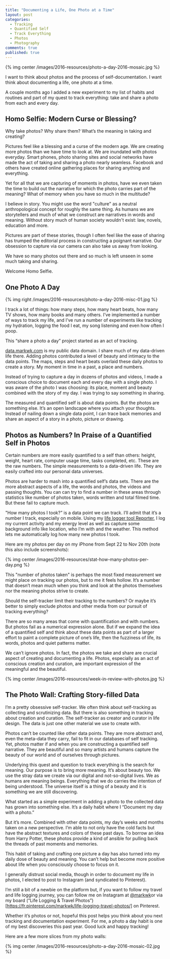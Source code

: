 ```yaml
---
title: "Documenting a Life, One Photo at a Time"
layout: post
categories:
  - Tracking
  - Quantified Self
  - Track Everything
  - Photos
  - Photography
comments: true
published: true
---
```


{% img center /images/2016-resources/photo-a-day-2016-mosaic.jpg %}

I want to think about photos and the process of self-documentation. I want think about documenting a life, one photo at a time. 

A couple months ago I added a new experiment to my list of habits and routines and part of my quest to track everything: take and share a photo from each and every day. 

<!--more-->

## Homo Selfie: Modern Curse or Blessing? 

Why take photos? Why share them? What’s the meaning in taking and creating? 

Pictures feel like a blessing and a curse of the modern age. We are creating more photos than we have time to look at. We are inundated with photos everyday. Smart phones, photo sharing sites and social networks have made the act of taking and sharing a photo nearly seamless. Facebook and others have created online gathering places for sharing anything and everything. 

Yet for all that we are capturing of moments in photos, have we even taken the time to build out the narrative for which the photo carries part of the meaning? What of memory when you have so much in the multitude? 

I believe in story. You might use the word "culture" as a neutral anthropological concept for roughly the same thing. As humans we are storytellers and much of what we construct are narratives in words and meaning. Without story much of human society wouldn't exist: law, novels, education and more. 

Pictures are part of these stories, though I often feel like the ease of sharing has trumped the editorial process in constructing a poignant narrative. Our obsession to capture via our camera can also take us away from looking. 

We have so many photos out there and so much is left unseen in some much taking and sharing. 

Welcome Homo Selfie. 

## One Photo A Day

{% img right /images/2016-resources/photo-a-day-2016-misc-01.jpg %}

I track a lot of things: how many steps, how many heart beats, how many TV shows, how many books and many others. I’ve implemented a number of ways to track my life, and I’ve run a number of experiments like tracking my hydration, logging the food I eat, my song listening and even how often I poop. 

This “share a photo a day” project started as an act of tracking. 

[data.markwk.com](http://data.markwk.com) is my public data domain. I share much of my data-driven life there. Adding photos contributed a level of beauty and intimacy to the data points. The maps, steps and heart beats overlaid these daily photos to create a story. My moment in time in a past, a place and numbers. 

Instead of trying to capture a day in dozens of photos and videos, I made a conscious choice to document each and every day with a single photo. I was aware of the photo I was choosing: its place, moment and beauty combined with the story of my day. I was trying to say something in sharing. 

The measured and quantified self is about data points. But the photos are something else. It’s an open landscape where you attach your thoughts. Instead of nailing down a single data point, I can trace back memories and share an aspect of a story in a photo, picture or drawing. 

## Photos as Numbers? In Praise of a Quantified Self in Photos

Certain numbers are more easily quantified to a self than others: height, weight, heart rate, computer usage time, tasks completed, etc. These are the raw numbers. The simple measurements to a data-driven life. They are easily crafted into our personal data universes. 

Photos are harder to mash into a quantified self’s data sets. There are the more abstract aspects of a life, the words and photos, the videos and passing thoughts. You can can try to find a number in these areas through statistics like number of photos taken, words written and total filmed time. But these fail to capture much. 

"How many photos I took?” is a data point we can track. I’ll admit that it’s a number I track, especially on mobile. Using my [life logger tool Reporter](), I log my current activity and my energy level as well as capture some background info like location, who I’m with and the weather. This method lets me automatically log how many new photos I took. 

Here are my photos per day on my iPhone from Sept 22 to Nov 20th (note this also include screenshots):

{% img center /images/2016-resources/stat-how-many-photos-per-day.png %}

This "number of photos taken" is perhaps the most fixed measurement we might place on tracking our photos, but to me it feels hollow. It’s a number that doesn’t mean much when you think and look at the photos themselves nor the meaning photos strive to create. 

Should the self-tracker limit their tracking to the numbers? Or maybe it’s better to simply exclude photos and other media from our pursuit of tracking everything? 

There are so many areas that come with quantification and with numbers. But photos fail as a numerical expression alone. But if we  expand the idea of a quantified self and think about these data points as part of a larger effort to paint a complete picture of one’s life, then the fuzziness of life, its words, photos and quiet patterns matter. 

We can’t ignore photos. In fact, the photos we take and share are crucial aspect of creating and documenting a life. Photos, especially as an act of conscious creation and curation, are important expression of the meaningful and the beautiful. 

{% img center /images/2016-resources/week-in-review-with-photos.jpg %}

## The Photo Wall: Crafting Story-filled Data

I’m a pretty obsessive self-tracker. We often think about self-tracking as collecting and scrutinizing data. But there is also something in tracking about creation and curation. The self-tracker as creator and curator in life design. The data is just one other material we use to create with. 

Photos can’t be counted like other data points. They are more abstract and, even the meta-data they carry, fail to fit in our databases of self tracking. Yet, photos matter if and when you are constructing a quantified self narrative. They are beautiful and so many artists and humans capture the beauty of our world and of ourselves through pictures. 

Underlying this quest and question to track everything is the search for meaning. Our purpose is to bring more meaning. It’s about beauty too. We use the stray data we create via our digital and not-so-digital lives. We as humans are meaning beings. Everything that we do carries the intention of being understood. The universe itself is a thing of a beauty and it is something we are still discovering. 

What started as a simple experiment in adding a photo to the collected data has grown into something else. It’s a daily habit where I “Document my day with a photo.” 

But it’s more. Combined with other data points, my day’s weeks and months taken on a new perspective. I’m able to not only have the cold facts but have the abstract textures and colors of these past days. To borrow an idea from Harry Potter, these photos provide a kind of ansible for pulling back the threads of past moments and memories.

This habit of taking and crafting one picture a day has also turned into my daily dose of beauty and meaning. You can’t help but become more positive about life when you consciously choose to focus on it. 

I generally distrust social media, though in order to document my life in photos, I elected to post to Instagram (and syndicated to Pinterest). 

I’m still a bit of a newbie on the platform but, if you want to follow my travel and life logging journey, you can follow me on Instagram at [@markwk](https://www.instagram.com/markwk/)or via my board (“Life Logging & Travel Photos”)[https://fr.pinterest.com/markwk/life-logging-travel-photos/] on Pinterest.  

Whether it’s photos or not, hopeful this post helps you think about you next tracking and documentation experiment. For me, a photo a day habit is one of my best discoveries this past year. Good luck and happy tracking!

Here are a few more slices from my photo walls: 

{% img center /images/2016-resources/photo-a-day-2016-mosaic-02.jpg %}
